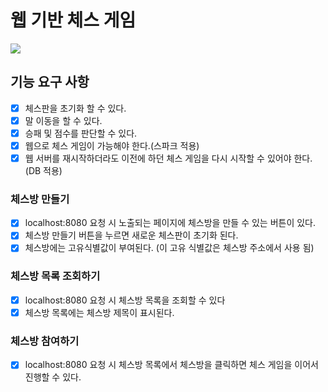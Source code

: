 # 웹 기반 체스 게임

![](https://images.velog.io/images/sonypark/post/be43b4af-250a-464d-a9bb-a825a869b717/image.png)

## 기능 요구 사항
- [x] 체스판을 초기화 할 수 있다.
- [x] 말 이동을 할 수 있다.
- [x] 승패 및 점수를 판단할 수 있다.
- [x] 웹으로 체스 게임이 가능해야 한다.(스파크 적용)
- [x] 웹 서버를 재시작하더라도 이전에 하던 체스 게임을 다시 시작할 수 있어야 한다.(DB 적용)

### 체스방 만들기
- [x] localhost:8080 요청 시 노출되는 페이지에 체스방을 만들 수 있는 버튼이 있다.
- [x] 체스방 만들기 버튼을 누르면 새로운 체스판이 초기화 된다.
- [x] 체스방에는 고유식별값이 부여된다. (이 고유 식별값은 체스방 주소에서 사용 됨)

### 체스방 목록 조회하기
- [x] localhost:8080 요청 시 체스방 목록을 조회할 수 있다
- [x] 체스방 목록에는 체스방 제목이 표시된다.

### 체스방 참여하기
- [x] localhost:8080 요청 시 체스방 목록에서 체스방을 클릭하면 체스 게임을 이어서 진행할 수 있다.
